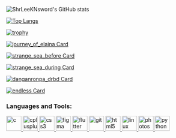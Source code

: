 
<!--
**ShrLeeKNsword/ShrLeeKNsword** is a ✨ _special_ ✨ repository because its `README.md` (this file) appears on your GitHub profile.

Here are some ideas to get you started:

- 🔭 I’m currently working on ...
- 🌱 I’m currently learning ...
- 👯 I’m looking to collaborate on ...
- 🤔 I’m looking for help with ...
- 💬 Ask me about ...
- 📫 How to reach me: ...
- 😄 Pronouns: ...
- ⚡ Fun fact: ...
-->

![ShrLeeKNsword's GitHub stats](https://github-readme-stats.vercel.app/api?username=ShrLeeKNsword&show_icons=true&theme=onedark)

[![Top Langs](https://github-readme-stats.vercel.app/api/top-langs/?username=ShrLeeKNsword&layout=compact)](https://github.com/anuraghazra/github-readme-stats)

[![trophy](https://github-profile-trophy.vercel.app/?username=ShrLeeKNsword&theme=onedark)](https://github.com/ryo-ma/github-profile-trophy)



[![journey_of_elaina Card](https://github-readme-stats.vercel.app/api/pin/?username=ShrLeeKNsword&repo=journey_of_elaina)](https://github.com/anuraghazra/github-readme-stats)

[![strange_sea_before Card](https://github-readme-stats.vercel.app/api/pin/?username=ShrLeeKNsword&repo=strange_sea_before)](https://github.com/anuraghazra/github-readme-stats)

[![strange_sea_during Card](https://github-readme-stats.vercel.app/api/pin/?username=ShrLeeKNsword&repo=strange_sea_during)](https://github.com/anuraghazra/github-readme-stats)

[![danganronpa_drbd Card](https://github-readme-stats.vercel.app/api/pin/?username=ShrLeeKNsword&repo=danganronpa_drbd)](https://github.com/anuraghazra/github-readme-stats)

[![endless Card](https://github-readme-stats.vercel.app/api/pin/?username=ShrLeeKNsword&repo=endless)](https://github.com/anuraghazra/github-readme-stats)


<p><h3 align="left">Languages and Tools:</h3><p align="left"> <a href="https://www.cprogramming.com/" target="_blank"> <img src="https://devicons.github.io/devicon/devicon.git/icons/c/c-original.svg" alt="c" width="40" height="40"/> </a> <a href="https://www.w3schools.com/cpp/" target="_blank"> <img src="https://devicons.github.io/devicon/devicon.git/icons/cplusplus/cplusplus-original.svg" alt="cplusplus" width="40" height="40"/> </a> <a href="https://www.w3schools.com/css/" target="_blank"> <img src="https://devicons.github.io/devicon/devicon.git/icons/css3/css3-original-wordmark.svg" alt="css3" width="40" height="40"/> </a> <a href="https://www.figma.com/" target="_blank"> <img src="https://www.vectorlogo.zone/logos/figma/figma-icon.svg" alt="figma" width="40" height="40"/> </a> <a href="https://flutter.dev" target="_blank"> <img src="https://www.vectorlogo.zone/logos/flutterio/flutterio-icon.svg" alt="flutter" width="40" height="40"/> </a> <a href="https://git-scm.com/" target="_blank"> <img src="https://www.vectorlogo.zone/logos/git-scm/git-scm-icon.svg" alt="git" width="40" height="40"/> </a> <a href="https://www.w3.org/html/" target="_blank"> <img src="https://devicons.github.io/devicon/devicon.git/icons/html5/html5-original-wordmark.svg" alt="html5" width="40" height="40"/> </a> <a href="https://www.linux.org/" target="_blank"> <img src="https://devicons.github.io/devicon/devicon.git/icons/linux/linux-original.svg" alt="linux" width="40" height="40"/> </a> <a href="https://www.photoshop.com/en" target="_blank"> <img src="https://devicons.github.io/devicon/devicon.git/icons/photoshop/photoshop-plain.svg" alt="photoshop" width="40" height="40"/> </a> <a href="https://www.python.org" target="_blank"> <img src="https://devicons.github.io/devicon/devicon.git/icons/python/python-original.svg" alt="python" width="40" height="40"/> </a> </p>
